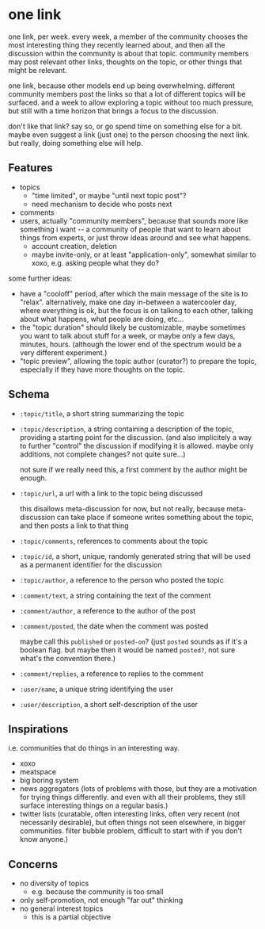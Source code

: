 # one link

one link, per week.  every week, a member of the community chooses the
most interesting thing they recently learned about, and then all the
discussion within the community is about that topic.  community members
may post relevant other links, thoughts on the topic, or other things
that might be relevant.

one link, because other models end up being overwhelming.  different
community members post the links so that a lot of different topics will
be surfaced.  and a week to allow exploring a topic without too much
pressure, but still with a time horizon that brings a focus to the
discussion.

don't like that link?  say so, or go spend time on something else for
a bit.  maybe even suggest a link (just one) to the person choosing
the next link.  but really, doing something else will help.

## Features

- topics
    - "time limited", or maybe "until next topic post"?
    - need mechanism to decide who posts next
- comments
- users, actually "community members", because that sounds more like
    something i want -- a community of people that want to learn
    about things from experts, or just throw ideas around and see
    what happens.
    - account creation, deletion
    - maybe invite-only, or at least "application-only", somewhat
        similar to xoxo, e.g. asking people what they do?

some further ideas:

- have a "cooloff" period, after which the main message of the site
    is to "relax".  alternatively, make one day in-between a
    watercooler day, where everything is ok, but the focus is on
    talking to each other, talking about what happens, what people
    are doing, etc...
- the "topic duration" should likely be customizable, maybe sometimes
    you want to talk about stuff for a week, or maybe only a few
    days, minutes, hours.  (although the lower end of the spectrum
    would be a very different experiment.)
- "topic preview", allowing the topic author (curator?) to prepare
    the topic, especially if they have more thoughts on the topic.

## Schema

- `:topic/title`, a short string summarizing the topic
- `:topic/description`, a string containing a description of the
    topic, providing a starting point for the discussion.  (and
    also implicitely a way to further "control" the discussion
    if modifying it is allowed.  maybe only additions, not complete
    changes?  not quite sure...)

    not sure if we really need this, a first comment by the author
    might be enough.
- `:topic/url`, a url with a link to the topic being discussed

    this disallows meta-discussion for now, but not really, because
    meta-discussion can take place if someone writes something about
    the topic, and then posts a link to that thing
- `:topic/comments`, references to comments about the topic
- `:topic/id`, a short, unique, randomly generated string that will
    be used as a permanent identifier for the discussion
- `:topic/author`, a reference to the person who posted the topic
- `:comment/text`, a string containing the text of the comment
- `:comment/author`, a reference to the author of the post
- `:comment/posted`, the date when the comment was posted

    maybe call this `published` or `posted-on`?  (just `posted`
    sounds as if it's a boolean flag.  but maybe then it would
    be named `posted?`, not sure what's the convention there.)
- `:comment/replies`, a reference to replies to the comment
- `:user/name`, a unique string identifying the user
- `:user/description`, a short self-description of the user

## Inspirations

i.e. communities that do things in an interesting way.

- xoxo
- meatspace
- big boring system
- news aggregators  (lots of problems with those, but they
    are a motivation for trying things differently.  and
    even with all their problems, they still surface
    interesting things on a regular basis.)
- twitter lists  (curatable, often interesting links, often
    very recent (not necessarily desirable), but often things
    not seen elsewhere, in bigger communities.  filter bubble
    problem, difficult to start with if you don't know
    anyone.)

## Concerns

- no diversity of topics
    - e.g. because the community is too small
- only self-promotion, not enough "far out" thinking
- no general interest topics
    - this is a partial objective
